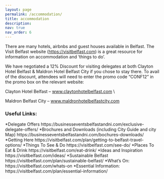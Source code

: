 ```yaml
---
layout: page
permalink: /accommodation/
title: accommodation
description: 
nav: true
nav_order: 6
---
```


There are many hotels, airbnbs and guest houses available in Belfast. The Visit Belfast website (https://visitbelfast.com) is a great resource for information on accommodation and ‘things to do’. 


We have negotiated a 12% Discount for visiting delegates at both Clayton Hotel Belfast & Maldron Hotel Belfast City if you chose to stay there. To avail of the discount, attendees will need to enter the promo code “CONF12” in the promo box on the relevant website:

Clayton Hotel Belfast – www.claytonhotelbelfast.com \

Maldron Belfast City – www.maldronhotelbelfastcity.com


<h3>Useful Links:</h3>
*Delegate Offers https://businesseventsbelfastandni.com/exclusive-delegate-offers/ 
*Brochures and Downloads (including City Guide and city Map) https://businesseventsbelfastandni.com/bochures-downloads/ 
*Getting Here https://visitbelfast.com/plan/getting-to-belfast-travel-options/
*Things To See & Do https://visitbelfast.com/see-do/
*Places To Eat & Drink  https://visitbelfast.com/eat-drink/
*Ideas and Inspiration https://visitbelfast.com/ideas/
*Sustainable Belfast https://visitbelfast.com/plan/sustainable-belfast/ 
*What’s On: https://visitbelfast.com/whats-on 
*Essential Information: https://visitbelfast.com/plan/essential-information/



